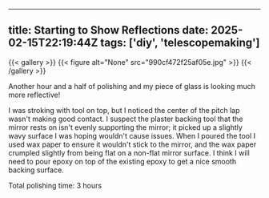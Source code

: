 
---
title: Starting to Show Reflections
date: 2025-02-15T22:19:44Z
tags: ['diy', 'telescopemaking']
---

{{< gallery >}}
{{< figure alt="None" src="990cf472f25af05e.jpg" >}}
{{< /gallery >}}

Another hour and a half of polishing and my piece of glass is looking much more reflective!

I was stroking with tool on top, but I noticed the center of the pitch lap wasn't making good contact. I suspect the plaster backing tool that the mirror rests on isn't evenly supporting the mirror; it picked up a slightly wavy surface I was hoping wouldn't cause issues. When I poured the tool I used wax paper to ensure it wouldn't stick to the mirror, and the wax paper crumpled slightly from being flat on a non-flat mirror surface. I think I will need to pour epoxy on top of the existing epoxy to get a nice smooth backing surface.

Total polishing time: 3 hours

 
